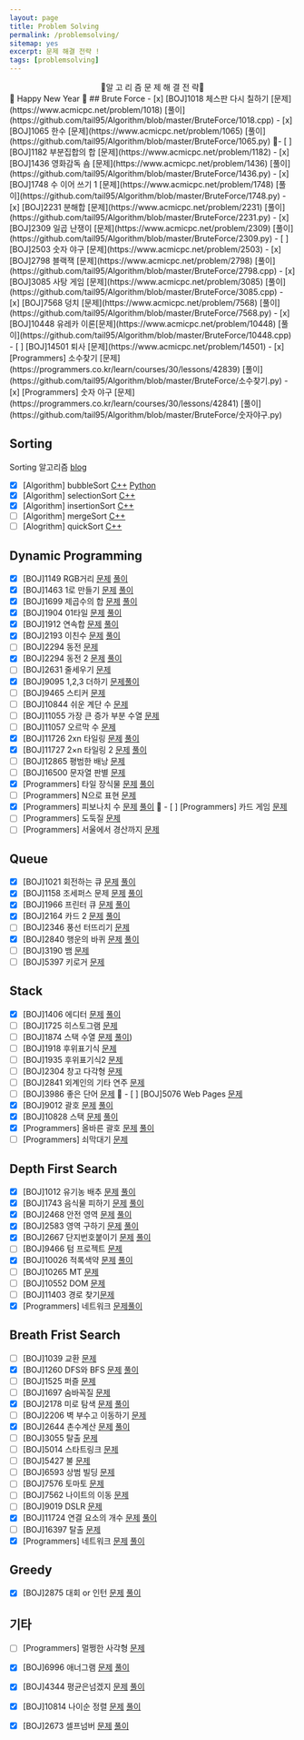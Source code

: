 ```yaml
---
layout: page
title: Problem Solving
permalink: /problemsolving/
sitemap: yes
excerpt: 문제 해결 전략 !
tags: [problemsolving]
---
```

<center>📝알 고 리 즘 문 제 해 결 전 략📝</center>
🎉 Happy New Year 🎉
## Brute Force
 - [x] [BOJ]1018 체스판 다시 칠하기 [문제](https://www.acmicpc.net/problem/1018) [풀이](https://github.com/tail95/Algorithm/blob/master/BruteForce/1018.cpp)  
 - [x] [BOJ]1065 한수 [문제](https://www.acmicpc.net/problem/1065) [풀이](https://github.com/tail95/Algorithm/blob/master/BruteForce/1065.py)  
 📝- [ ] [BOJ]1182 부분집합의 합 [문제](https://www.acmicpc.net/problem/1182)  
 - [x] [BOJ]1436 영화감독 숌 [문제](https://www.acmicpc.net/problem/1436) [풀이](https://github.com/tail95/Algorithm/blob/master/BruteForce/1436.py)
 - [x] [BOJ]1748 수 이어 쓰기 1 [문제](https://www.acmicpc.net/problem/1748) [풀이](https://github.com/tail95/Algorithm/blob/master/BruteForce/1748.py) 
 - [x] [BOJ]2231 분해합 [문제](https://www.acmicpc.net/problem/2231) [풀이](https://github.com/tail95/Algorithm/blob/master/BruteForce/2231.py)  
 - [x] [BOJ]2309 일곱 난쟁이 [문제](https://www.acmicpc.net/problem/2309) [풀이](https://github.com/tail95/Algorithm/blob/master/BruteForce/2309.py)
 - [ ] [BOJ]2503 숫자 야구 [문제](https://www.acmicpc.net/problem/2503)
 - [x] [BOJ]2798 블랙잭 [문제](https://www.acmicpc.net/problem/2798) [풀이](https://github.com/tail95/Algorithm/blob/master/BruteForce/2798.cpp)  
 - [x] [BOJ]3085 사탕 게임 [문제](https://www.acmicpc.net/problem/3085) [풀이](https://github.com/tail95/Algorithm/blob/master/BruteForce/3085.cpp)
 - [x] [BOJ]7568 덩치 [문제](https://www.acmicpc.net/problem/7568) [풀이](https://github.com/tail95/Algorithm/blob/master/BruteForce/7568.py)
 - [x] [BOJ]10448 유레카 이론[문제](https://www.acmicpc.net/problem/10448) [풀이](https://github.com/tail95/Algorithm/blob/master/BruteForce/10448.cpp)
 - [ ] [BOJ]14501 퇴사 [문제](https://www.acmicpc.net/problem/14501)
 - [x] [Programmers] 소수찾기 [문제](https://programmers.co.kr/learn/courses/30/lessons/42839) [풀이](https://github.com/tail95/Algorithm/blob/master/BruteForce/소수찾기.py)
 - [x] [Programmers] 숫자 야구 [문제](https://programmers.co.kr/learn/courses/30/lessons/42841) [풀이](https://github.com/tail95/Algorithm/blob/master/BruteForce/숫자야구.py)

## Sorting
 Sorting 알고리즘 [blog](링크)
 - [x] [Algorithm] bubbleSort [C++](https://github.com/tail95/Algorithm/blob/master/Sorting/bubbleSort.cpp) [Python](https://github.com/tail95/Algorithm/blob/master/Sorting/bubbleSort.py)
 - [x] [Algorithm] selectionSort [C++](https://github.com/tail95/Algorithm/blob/master/Sorting/selectionSort.cpp)
 - [x] [Algorithm] insertionSort [C++](https://github.com/tail95/Algorithm/blob/master/Sorting/insertionSort.cpp)
 - [ ] [Algorithm] mergeSort [C++]()
 - [ ] [Alogrithm] quickSort [C++]()

## Dynamic Programming
 - [x] [BOJ]1149 RGB거리 [문제](https://www.acmicpc.net/problem/1149) [풀이](https://github.com/tail95/Algorithm/blob/master/DynamicProgramming/1149.cpp)
 - [x] [BOJ]1463 1로 만들기 [문제](https://www.acmicpc.net/problem/1463) [풀이](https://github.com/tail95/Algorithm/blob/master/DynamicProgramming/1463.cpp)
 - [x] [BOJ]1699 제곱수의 합 [문제](https://www.acmicpc.net/problem/1699) [풀이](https://github.com/tail95/Algorithm/blob/master/DynamicProgramming/1699.cpp)  
 - [x] [BOJ]1904 01타일 [문제](https://www.acmicpc.net/problem/1904) [풀이](https://github.com/tail95/Algorithm/blob/master/DynamicProgramming/1904.py) 
 - [x] [BOJ]1912 연속합 [문제](https://www.acmicpc.net/problem/1912) [풀이](https://github.com/tail95/Algorithm/blob/master/DynamicProgramming/1912.py)  
 - [x] [BOJ]2193 이친수 [문제](https://www.acmicpc.net/problem/2193) [풀이](https://github.com/tail95/Algorithm/blob/master/DynamicProgramming/2193.py)  
 - [ ] [BOJ]2294 동전 [문제](https://www.acmicpc.net/problem/2293)
 - [x] [BOJ]2294 동전 2 [문제](https://www.acmicpc.net/problem/2294) [풀이](https://github.com/tail95/Algorithm/blob/master/DynamicProgramming/2294.cpp)  
 - [ ] [BOJ]2631 줄세우기 [문제](https://www.acmicpc.net/problem/2631)
 - [x] [BOJ]9095 1,2,3 더하기 [문제](https://www.acmicpc.net/problem/9095)[풀이](https://github.com/tail95/Algorithm/blob/master/DynamicProgramming/9095.cpp)
 - [ ] [BOJ]9465 스티커 [문제](https://www.acmicpc.net/problem/9465)
 - [ ] [BOJ]10844 쉬운 계단 수 [문제](https://www.acmicpc.net/problem/10844)  
 - [ ] [BOJ]11055 가장 큰 증가 부분 수열 [문제](https://www.acmicpc.net/problem/11055)
 - [ ] [BOJ]11057 오르막 수 [문제](https://www.acmicpc.net/problem/11057)
 - [x] [BOJ]11726 2xn 타일링 [문제](https://www.acmicpc.net/problem/11726) [풀이](https://github.com/tail95/Algorithm/blob/master/DynamicProgramming/11726.cpp)  
 - [x] [BOJ]11727 2×n 타일링 2 [문제](https://www.acmicpc.net/problem/11727) [풀이](https://github.com/tail95/Algorithm/blob/master/DynamicProgramming/11727.cpp)
 - [ ] [BOJ]12865 평범한 배낭 [문제](https://www.acmicpc.net/problem/12865)
 - [ ] [BOJ]16500 문자열 판별 [문제](https://www.acmicpc.net/problem/16500)
 - [x] [Programmers] 타일 장식물 [문제](https://programmers.co.kr/learn/courses/30/lessons/43104) [풀이](https://github.com/tail95/Algorithm/blob/master/DynamicProgramming/타일장식물.cpp)  
 - [ ] [Programmers] N으로 표현 [문제](https://programmers.co.kr/learn/courses/30/lessons/42895)
 - [x] [Programmers] 피보나치 수 [문제](https://programmers.co.kr/learn/courses/30/lessons/12945) [풀이](https://github.com/tail95/Algorithm/blob/master/DynamicProgramming/피보나치%20수.cpp)
📝 - [ ] [Programmers] 카드 게임 [문제](https://programmers.co.kr/learn/courses/30/lessons/42896)
 - [ ] [Programmers] 도둑질 [문제](https://programmers.co.kr/learn/courses/30/lessons/42897) 
 - [ ] [Programmers] 서울에서 경산까지 [문제](https://programmers.co.kr/learn/courses/30/lessons/42899)

## Queue
 - [x] [BOJ]1021 회전하는 큐 [문제](https://www.acmicpc.net/problem/1021) [풀이](https://github.com/tail95/Algorithm/blob/master/Queue/1021.py)
 - [x] [BOJ]1158 조세퍼스 문제 [문제](https://www.acmicpc.net/problem/1158) [풀이](https://github.com/tail95/Algorithm/blob/master/Queue/1158.cpp)
 - [x] [BOJ]1966 프린터 큐 [문제](https://www.acmicpc.net/problem/1966) [풀이]((https://github.com/tail95/Algorithm/blob/master/Queue/1966.py))
 - [x] [BOJ]2164 카드 2 [문제](https://www.acmicpc.net/problem/2164) [풀이](https://github.com/tail95/Algorithm/blob/master/Queue/2164.py)   
 - [ ] [BOJ]2346 풍선 터뜨리기 [문제](https://www.acmicpc.net/problem/2346)   
 - [x] [BOJ]2840 행운의 바퀴 [문제](https://www.acmicpc.net/problem/2840) [풀이](https://github.com/tail95/Algorithm/blob/master/Queue/2840.py)
 - [ ] [BOJ]3190 뱀 [문제](https://www.acmicpc.net/problem/3190)
 - [ ] [BOJ]5397 키로거 [문제](https://www.acmicpc.net/problem/5397)

## Stack
 - [x] [BOJ]1406 에디터 [문제](https://www.acmicpc.net/problem/1406) [풀이](https://github.com/tail95/Algorithm/blob/master/Stack/1406.py)
 - [ ] [BOJ]1725 히스토그램 [문제](https://www.acmicpc.net/problem/1725)
 - [ ] [BOJ]1874 스택 수열 [문제](https://www.acmicpc.net/problem/1874) [풀이](https://github.com/tail95/Algorithm/blob/master/Stack/1874.cpp))
 - [ ] [BOJ]1918 후위표기식 [문제](https://www.acmicpc.net/problem/1918)
 - [ ] [BOJ]1935 후위표기식2 [문제](https://www.acmicpc.net/problem/1935)  
 - [ ] [BOJ]2304 창고 다각형 [문제](https://www.acmicpc.net/problem/2304)  
 - [ ] [BOJ]2841 외계인의 기타 연주 [문제](https://www.acmicpc.net/problem/2841)  
 - [ ] [BOJ]3986 좋은 단어 [문제](https://www.acmicpc.net/problem/3986)
📝 - [ ] [BOJ]5076 Web Pages [문제](https://www.acmicpc.net/problem/5076)
 - [x] [BOJ]9012 괄호 [문제](https://www.acmicpc.net/problem/9012) [풀이](https://github.com/tail95/Algorithm/blob/master/Stack/9012.cpp)  
 - [x] [BOJ]10828 스택 [문제](https://www.acmicpc.net/problem/10828) [풀이](https://github.com/tail95/Algorithm/blob/master/Stack/10828.py)  
 - [x] [Programmers] 올바른 괄호 [문제](https://programmers.co.kr/learn/courses/30/lessons/12909) [풀이](https://github.com/tail95/Algorithm/blob/master/Stack/올바른%20괄호.py)  
 - [ ] [Programmers] 쇠막대기 [문제](https://programmers.co.kr/learn/courses/30/lessons/42585)

## Depth First Search
 - [x] [BOJ]1012 유기농 배추 [문제](https://www.acmicpc.net/problem/1012) [풀이](https://github.com/tail95/Algorithm/blob/master/DepthFirstSearch/1012.py)    
 - [x] [BOJ]1743 음식물 피하기 [문제](https://www.acmicpc.net/problem/1743) [풀이](https://github.com/tail95/Algorithm/blob/master/DepthFirstSearch/1743.py)  
 - [x] [BOJ]2468 안전 영역 [문제](https://www.acmicpc.net/problem/2468) [풀이](https://github.com/tail95/Algorithm/blob/master/DepthFirstSearch/2468.py)   
 - [x] [BOJ]2583 영역 구하기 [문제](https://www.acmicpc.net/problem/2583) [풀이](https://github.com/tail95/Algorithm/blob/master/DepthFirstSearch/2583.cpp)    
 - [x] [BOJ]2667 단지번호붙이기 [문제](https://www.acmicpc.net/problem/2667) [풀이](https://github.com/tail95/Algorithm/blob/master/DepthFirstSearch/2667.py)  
 - [ ] [BOJ]9466 텀 프로젝트 [문제](https://www.acmicpc.net/problem/9466)  
 - [x] [BOJ]10026 적록색약 [문제](https://www.acmicpc.net/problem/10026) [풀이](https://github.com/tail95/Algorithm/blob/master/DepthFirstSearch/10026.py)  
 - [ ] [BOJ]10265 MT [문제](https://www.acmicpc.net/problem/10265)  
 - [ ] [BOJ]10552 DOM [문제](https://www.acmicpc.net/problem/10552)  
 - [ ] [BOJ]11403 경로 찾기[문제](https://www.acmicpc.net/problem/11403)    
 - [x] [Programmers] 네트워크 [문제](https://programmers.co.kr/learn/courses/30/lessons/43162)[풀이](https://github.com/tail95/Algorithm/blob/master/DepthFirstSearch/%EB%84%A4%ED%8A%B8%EC%9B%8C%ED%81%AC.py)  

## Breath Frist Search
 - [ ] [BOJ]1039 교환 [문제](https://www.acmicpc.net/problem/1039)
 - [x] [BOJ]1260 DFS와 BFS [문제](https://www.acmicpc.net/problem/1260) [풀이](https://github.com/tail95/Algorithm/blob/master/BreathFirstSearch/1260.py)  
 - [ ] [BOJ]1525 퍼즐 [문제](https://www.acmicpc.net/problem/1525)
 - [ ] [BOJ]1697 숨바꼭질 [문제](https://www.acmicpc.net/problem/1697)
 - [x] [BOJ]2178 미로 탐색 [문제](https://www.acmicpc.net/problem/2178) [풀이](https://github.com/tail95/Algorithm/blob/master/BreathFirstSearch/2178.py)  
 - [ ] [BOJ]2206 벽 부수고 이동하기 [문제](https://www.acmicpc.net/problem/2206) 
 - [x] [BOJ]2644 촌수계산 [문제](https://www.acmicpc.net/problem/2644) [풀이](https://github.com/tail95/Algorithm/blob/master/BreathFirstSearch/2644.cpp)  
 - [ ] [BOJ]3055 탈출 [문제](https://www.acmicpc.net/problem/3055)
 - [ ] [BOJ]5014 스타트링크 [문제](https://www.acmicpc.net/problem/5014)
 - [ ] [BOJ]5427 불 [문제](https://www.acmicpc.net/problem/5427)
 - [ ] [BOJ]6593 상범 빌딩 [문제](https://www.acmicpc.net/problem/6593)
 - [ ] [BOJ]7576 토마토 [문제](https://www.acmicpc.net/problem/7576)
 - [ ] [BOJ]7562 나이트의 이동 [문제](https://www.acmicpc.net/problem/7562)
 - [ ] [BOJ]9019 DSLR [문제](https://www.acmicpc.net/problem/9019)
 - [x] [BOJ]11724 연결 요소의 개수 [문제](https://www.acmicpc.net/problem/11724) [풀이](https://github.com/tail95/Algorithm/blob/master/BreathFirstSearch/11724.cpp)
 - [ ] [BOJ]16397 탈출 [문제](https://www.acmicpc.net/problem/16397)
 - [x] [Programmers] 네트워크 [문제](https://programmers.co.kr/learn/courses/30/lessons/43162) [풀이](https://github.com/tail95/Algorithm/blob/master/BreathFirstSearch/%EB%84%A4%ED%8A%B8%EC%9B%8C%ED%81%AC.cpp)  

## Greedy
 - [x] [BOJ]2875 대회 or 인턴 [문제](https://www.acmicpc.net/problem/2875) [풀이](https://github.com/tail95/Algorithm/blob/master/Greedy/2875.py)

## 기타
 - [ ] [Programmers] 멀쩡한 사각형 [문제](https://programmers.co.kr/learn/courses/30/lessons/62048)
 - [x] [BOJ]6996 애너그램 [문제](https://www.acmicpc.net/problem/16397) [풀이](https://github.com/tail95/Algorithm/blob/master/%EA%B8%B0%ED%83%80/%EC%95%A0%EB%84%88%EA%B7%B8%EB%9E%A8.py)
 - [x] [BOJ]4344 평균은넘겠지 [문제](https://www.acmicpc.net/problem/4344) [풀이](https://github.com/tail95/Algorithm/blob/master/%EA%B8%B0%ED%83%80/4344.cpp)
 - [x] [BOJ]10814 나이순 정렬 [문제](https://www.acmicpc.net/problem/10814) [풀이](https://github.com/tail95/Algorithm/blob/master/%EA%B8%B0%ED%83%80/10814.py)
 - [x] [BOJ]2673 셀프넘버 [문제](https://www.acmicpc.net/problem/2673) [풀이](https://github.com/tail95/Algorithm/blob/master/%EA%B8%B0%ED%83%80/2673.py)
 
